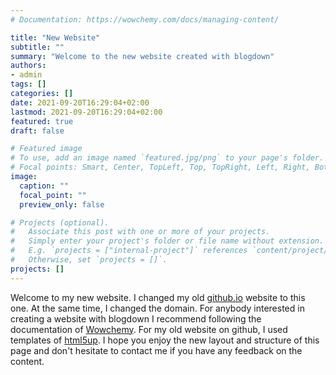 ```yaml
---
# Documentation: https://wowchemy.com/docs/managing-content/

title: "New Website"
subtitle: ""
summary: "Welcome to the new website created with blogdown"
authors: 
- admin
tags: []
categories: []
date: 2021-09-20T16:29:04+02:00
lastmod: 2021-09-20T16:29:04+02:00
featured: true
draft: false

# Featured image
# To use, add an image named `featured.jpg/png` to your page's folder.
# Focal points: Smart, Center, TopLeft, Top, TopRight, Left, Right, BottomLeft, Bottom, BottomRight.
image:
  caption: ""
  focal_point: ""
  preview_only: false

# Projects (optional).
#   Associate this post with one or more of your projects.
#   Simply enter your project's folder or file name without extension.
#   E.g. `projects = ["internal-project"]` references `content/project/deep-learning/index.md`.
#   Otherwise, set `projects = []`.
projects: []
---
```


Welcome to my new website. I changed my old [github.io](https://elio-rico.github.io/) website to this one. At the same time, I changed the domain. For anybody interested in creating a website with blogdown I recommend following the documentation of [Wowchemy](https://wowchemy.com/templates/). For my old website on github, I used templates of [html5up](https://html5up.net/massively). I hope you enjoy the new layout and structure of this page and don't hesitate to contact me if you have any feedback on the content. 
